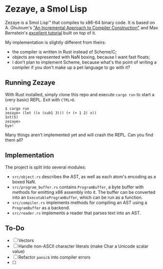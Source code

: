 # Zezaye, a Smol Lisp

Zezaye is a Smol Lisp™ that compiles to x86-64 binary code.  It is based on A. Ghuloum's ["An Incremental Approach to Compiler Construction"](http://scheme2006.cs.uchicago.edu/11-ghuloum.pdf) and Max Bernstein's [excellent tutorial](https://bernsteinbear.com/blog/compiling-a-lisp-0/) built on top of it.

My implementation is slightly different from theirs:

- the compiler is written in Rust instead of Scheme/C;
- objects are represented with NaN boxing, because I want fast floats;
- I don't plan to implement Scheme, because what's the point of writing a compiler if you don't make up a pet language to go with it?


## Running Zezaye

With Rust installed, simply clone this repo and execute `cargo run` to start a (very basic) REPL.  Exit with `CTRL+D`.

```
$ cargo run
zezaye> (let ((x (sub1 3))) (+ (+ 1 2) x))
Int(5)
zezaye> 
bye!
```

Many things aren't implemented yet and will crash the REPL.  Can you find them all?


## Implementation

The project is split into several modules:

- `src/object.rs` describes the AST, as well as each atom's encoding as a boxed NaN.
- `src/program_buffer.rs` contains `ProgramBuffer`, a byte buffer with methods for emitting x86 assembly into it.  The buffer can be converted into an `ExecutableProgramBuffer`, which can be run as a function.
- `src/compiler.rs` implements methods for compiling an AST using a `ProgramBuffer` as a backend.
- `src/reader.rs` implements a reader that parses text into an AST.


## To-Do

- [ ] Vectors
- [ ] Handle non-ASCII character literals (make Char a Unicode scalar value)
- [ ] Refactor `panic`s into compiler errors
- [ ] 
